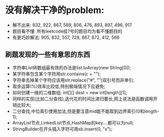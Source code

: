 # 没有解决干净的problem:
- 解不出来: 832, 922, 867, 589, 806, 476, 893, 897, 496, 917
- 题目看不懂: 所有leetcode挂?号的题目均为看不懂题目的
- 有更巧妙解法: 905, 832, 557, 728, 867, 872, 412, 566


## 刷题发现的一些有意思的东西
- 字符串List转数组最有效的办法是list.toArray(new String[0]);
- 某字符串包含某个字符用str.contains(c + "");
- 字符串去掉某个字符应该用str.replace("#", "")双引号而非单引;
- 取余运算(%)效率比较低,特别极端情况下应避免;
- 如何创建一维的二维数组: int[][] dest = new int[length][1];
- 同样的实现(比如二分查找),迭代花的时间比递归要长,网上说法是函数调用开销比较大;
- 二分查找,中位索引使用加法,但是要注意mid能不能取到边界索引(0和length-1);
- ArrayList节点,LinkedList节点,HashMap的key....都可以为null;
- StringBuilder在开头插入字符可用sb.insert(0, "x");
